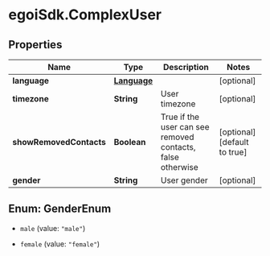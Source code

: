 # egoiSdk.ComplexUser

## Properties
Name | Type | Description | Notes
------------ | ------------- | ------------- | -------------
**language** | [**Language**](Language.md) |  | [optional] 
**timezone** | **String** | User timezone | [optional] 
**showRemovedContacts** | **Boolean** | True if the user can see removed contacts, false otherwise | [optional] [default to true]
**gender** | **String** | User gender | [optional] 


<a name="GenderEnum"></a>
## Enum: GenderEnum


* `male` (value: `"male"`)

* `female` (value: `"female"`)




